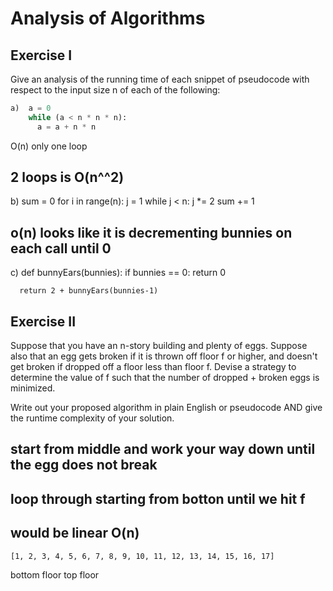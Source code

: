 # Analysis of Algorithms

## Exercise I

Give an analysis of the running time of each snippet of
pseudocode with respect to the input size n of each of the following:

```python
a)  a = 0
    while (a < n * n * n):
      a = a + n * n
```
O(n) only one loop


## 2 loops is O(n^^2)
b)  sum = 0
    for i in range(n):
      j = 1
      while j < n:
        j *= 2
        sum += 1


## o(n) looks like it is decrementing bunnies on each call until 0
c)  def bunnyEars(bunnies):
      if bunnies == 0:
        return 0

      return 2 + bunnyEars(bunnies-1)


## Exercise II

Suppose that you have an n-story building and plenty of eggs. Suppose also that an egg gets broken if it is thrown off floor f or higher, and doesn't get broken if dropped off a floor less than floor f. Devise a strategy to determine the value of f such that the number of dropped + broken eggs is minimized.

Write out your proposed algorithm in plain English or pseudocode AND give the runtime complexity of your solution.

## start from middle and work your way down until the egg does not break
## loop through starting from botton until we hit f
## would be linear O(n)
    [1, 2, 3, 4, 5, 6, 7, 8, 9, 10, 11, 12, 13, 14, 15, 16, 17]
bottom floor                                              top floor